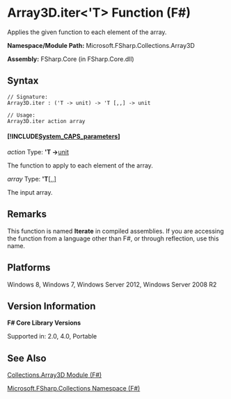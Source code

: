 # Array3D.iter<'T> Function (F#)

Applies the given function to each element of the array.

**Namespace/Module Path:** Microsoft.FSharp.Collections.Array3D

**Assembly:** FSharp.Core (in FSharp.Core.dll)


## Syntax

```
// Signature:
Array3D.iter : ('T -> unit) -> 'T [,,] -> unit

// Usage:
Array3D.iter action array
```

#### [!INCLUDE[System_CAPS_parameters](//System/Token/System_CAPS_parameters_md.md)]
*action*
Type: **'T -&gt;**[unit](http://msdn.microsoft.com/en-us/library/00b837c2-6c8a-483a-87d3-0479c64037a7)


The function to apply to each element of the array.


*array*
Type: **'T**[[,,]](http://msdn.microsoft.com/en-us/library/b4e5b35b-dc83-4b50-94aa-85fcf3ccb2b0)


The input array.




## Remarks
This function is named **Iterate** in compiled assemblies. If you are accessing the function from a language other than F#, or through reflection, use this name.


## Platforms
Windows 8, Windows 7, Windows Server 2012, Windows Server 2008 R2


## Version Information
**F# Core Library Versions**

Supported in: 2.0, 4.0, Portable




## See Also
[Collections.Array3D Module &#40;F&#35;&#41;](Collections.Array3D+Module+%28FSharp%29.md)

[Microsoft.FSharp.Collections Namespace &#40;F&#35;&#41;](Microsoft.FSharp.Collections+Namespace+%28FSharp%29.md)


